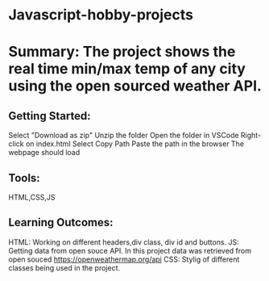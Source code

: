 # Javascript-hobby-projects

# Summary: The project shows the real time min/max temp of any city using the open sourced weather API.

## Getting Started:
Select "Download as zip"
Unzip the folder
Open the folder in VSCode
Right-click on index.html
Select Copy Path
Paste the path in the browser
The webpage should load

## Tools:
HTML,CSS,JS

## Learning Outcomes:
HTML: Working on different headers,div class, div id and buttons.
JS: Getting data from open souce API. In this project data was retrieved from open souced https://openweathermap.org/api
CSS: Stylig of different classes being used in the project.


